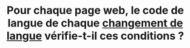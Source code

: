 ---
title:  Pour chaque page web, le code de langue de chaque [changement de langue](#changement-de-langue) vérifie-t-il ces conditions ?
steps:
- Le code de langue est valide ;
- Le code de langue est pertinent.
---